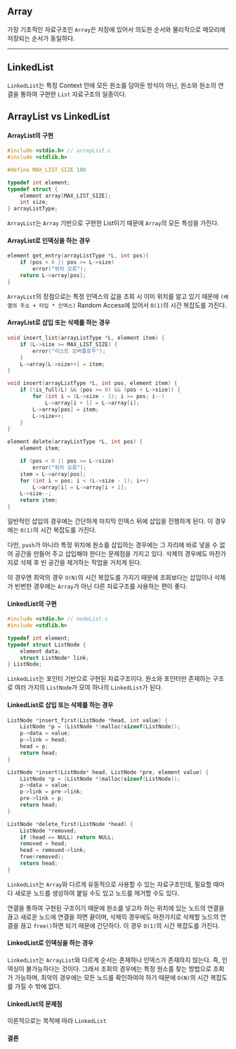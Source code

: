 
## Array

가장 기초적인 자료구조인 `Array`은 저장에 있어서 의도한 순서와 물리적으로 메모리에 저장되는 순서가 동일하다. 

---

## LinkedList

`LinkedList`는 특정 Context 안에 모든 원소를 담아둔 방식이 아닌, 원소와 원소의 연결을 통하여 구현한 `List` 자료구조의 일종이다.

## ArrayList vs LinkedList

#### ArrayList의 구현

```c
#include <stdio.h> // arrayList.c
#include <stdlib.h> 

#define MAX_LIST_SIZE 100

typedef int element;
typedef struct {
    element array[MAX_LIST_SIZE];
    int size;
} arrayListType;
```

`ArrayList`는 `Array` 기반으로 구현한 List이기 때문에 `Array`의 모든 특성을 가진다. 

#### ArrayList로 인덱싱을 하는 경우

```c
element get_entry(arrayListType *L, int pos){
    if (pos < 0 || pos >= L->size)
        error("위치 오류");
    return L->array[pos];
}
```

`ArrayList`의 장점으로는 특정 인덱스의 값을 조회 시 이미 위치를 알고 있기 때문에 `(배열의 주소 + 타입 * 인덱스)` Random Access에 있어서 `O(1)`의 시간 복잡도를 가진다.

#### ArrayList로 삽입 또는 삭제를 하는 경우

```c
void insert_list(arrayListType *L, element item) {
    if (L->size >= MAX_LIST_SIZE) {
        error("리스트 오버플로우");
    }
    L->array[L->size++] = item;
}

void insert(arrayListType *L, int pos, element item) {
    if (!is_full(L) && (pos >= 0) && (pos < L->size)) {
        for (int i = (L->size - 1); i >= pos; i--)
            L->array[i + 1] = L->array[i];
        L->array[pos] = item;
        L->size++;
    }
}

element delete(arrayListType *L, int pos) {
    element item;

    if (pos < 0 || pos >= L->size)
        error("위치 오류");
    item = L->array[pos];
    for (int i = pos; i < (L->size - 1); i++) 
        L->array[i] = L->array[i + 1];
    L->size--;
    return item;
}
```

일반적인 삽입의 경우에는 간단하게 마지막 인덱스 뒤에 삽입을 진행하게 된다. 이 경우에는 `O(1)`의 시간 복잡도를 가진다.

다만, `push`가 아니라 특정 위치에 원소를 삽입하는 경우에는 그 자리에 바로 넣을 수 없어 공간을 만들어 주고 삽입해야 한다는 문제점을 가지고 있다. 삭제의 경우에도 마찬가지로 삭제 후 빈 공간을 제거하는 작업을 거치게 된다.

이 경우엔 최악의 경우 `O(N)`의 시간 복잡도를 가지기 때문에 조회보다는 삽입이나 삭제가 빈번한 경우에는 `Array`가 아닌 다른 자료구조를 사용하는 편이 좋다.

#### LinkedList의 구현

```c
#include <stdio.h> // nodeList.c
#include <stdlib.h>

typedef int element;
typedef struct ListNode {
    element data;
    struct ListNode* link;
} ListNode;
```

`LinkedList`는 포인터 기반으로 구현된 자료구조이다. 원소와 포인터만 존재하는 구조로 여러 가지의 `ListNode`가 모여 하나의 `LinkedList`가 된다.

#### LinkedList로 삽입 또는 삭제를 하는 경우

```c
ListNode *insert_first(ListNode *head, int value) {
    ListNode *p = (ListNode *)malloc(sizeof(ListNode));
    p->data = value;
    p->link = head;
    head = p;
    return head;
}

ListNode *insert(ListNode* head, ListNode *pre, element value) {
    ListNode *p = (ListNode *)malloc(sizeof(ListNode));
    p->data = value;
    p->link = pre->link;
    pre->link = p;
    return head;
}

ListNode *delete_first(ListNode *head) {
    ListNode *removed;
    if (head == NULL) return NULL;
    removed = head;
    head = removed->link;
    free(removed);
    return head;
}
```

`LinkedList`는 `Array`와 다르게 유동적으로 사용할 수 있는 자료구조인데, 필요할 때마다 새로운 노드를 생성하여 붙일 수도 있고 노드를 제거할 수도 있다. 

연결을 통하여 구현된 구조이기 때문에 원소를 넣고자 하는 위치에 있는 노드의 연결을 끊고 새로운 노드에 연결을 하면 끝이며, 삭제의 경우에도 마찬가지로 삭제할 노드의 연결을 끊고 `free()`하면 되기 때문에 간단하다. 이 경우 `O(1)`의 시간 복잡도를 가진다.

#### LinkedList로 인덱싱을 하는 경우

`LinkedList`는 `ArrayList`와 다르게 순서는 존재하나 인덱스가 존재하지 않는다. 즉, 인덱싱이 불가능하다는 것이다. 
그래서 조회의 경우에는 특정 원소를 찾는 방법으로 조회가 가능하며, 최악의 경우에는 모든 노드를 확인하여야 하기 때문에 `O(N)`의 시간 복잡도를 가질 수 밖에 없다.

#### LinkedList의 문제점

이론적으로는 목적에 따라 `LinkedList`

#### 결론

